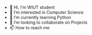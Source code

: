 - 👋 Hi, I’m WIUT student
- 👀 I’m interested in Computer Science
- 🌱 I’m currently learning Python
- 💞️ I’m looking to collaborate on Projects
- 📫 How to reach me 

<!---
00016577/00016577 is a ✨ special ✨ repository because its `README.md` (this file) appears on your GitHub profile.
You can click the Preview link to take a look at your changes.
--->
